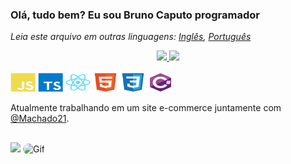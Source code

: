 ### Olá, tudo bem? Eu sou Bruno Caputo programador
*Leia este arquivo em outras linguagens: [Inglês](README.md), [Português](README.pt.md)*


<div align="center">
  <a href="https://github.com/brunorcx"/>
  <img height="180em" src="https://github-readme-stats.vercel.app/api?username=brunorcx&show_icons=true&theme=dark&include_all_commits=true&count_private=true"/>
  <img height="180em" src="https://github-readme-stats.vercel.app/api/top-langs/?username=brunorcx&layout=compact&langs_count=7&theme=dark"/>
  <a/>
</div>

  
  <div style="display: inline_block"><br>
  <img align="center" alt="Javascript" height="30" width="40" src="https://raw.githubusercontent.com/devicons/devicon/master/icons/javascript/javascript-plain.svg">
  <img align="center" alt="Typescript" height="30" width="40" src="https://raw.githubusercontent.com/devicons/devicon/master/icons/typescript/typescript-plain.svg">
  <img align="center" alt="React" height="30" width="40" src="https://raw.githubusercontent.com/devicons/devicon/master/icons/react/react-original.svg">
  <img align="center" alt="HTML" height="30" width="40" src="https://raw.githubusercontent.com/devicons/devicon/master/icons/html5/html5-original.svg">
  <img align="center" alt="CSS" height="30" width="40" src="https://raw.githubusercontent.com/devicons/devicon/master/icons/css3/css3-original.svg">
  <img align="center" alt="Csharp" height="30" width="40" src="https://raw.githubusercontent.com/devicons/devicon/master/icons/csharp/csharp-original.svg">
  </div>
  <br/>  
Atualmente trabalhando em um site e-commerce juntamente com <a href="https://github.com/Machado21/Machado21">@Machado21<a/>.
  
  ##
 
<div> 
  <a href="https://www.linkedin.com/in/bruno-caputo-dev/" target="_blank"><img src="https://img.shields.io/badge/-LinkedIn-%230077B5?style=for-the-badge&logo=linkedin&logoColor=white" target="_blank"></a> 
  <img alt="Gif" height="50" style="border-radius:50px;" src="https://reactjs-gdg.henriquetavares.com/images/reactjs.gif">
</div>
 
</div>
  
<!--


Here are some ideas to get you started:

- 🔭 I’m currently working on ...
- 🌱 I’m currently learning ...
- 👯 I’m looking to collaborate on ...
- 🤔 I’m looking for help with ...
- 💬 Ask me about ...
- 📫 How to reach me: ...
- 😄 Pronouns: ...
- ⚡ Fun fact: ...
-->
